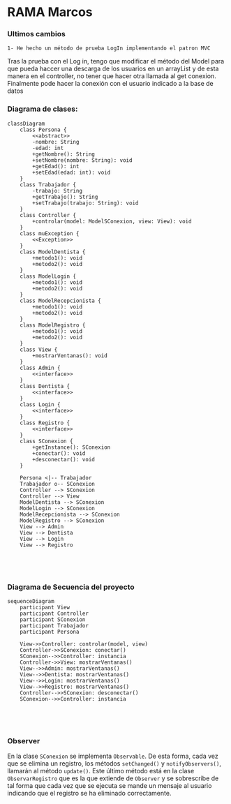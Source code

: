 # RAMA Marcos


###  Ultimos cambios


    1- He hecho un método de prueba LogIn implementando el patron MVC  
    
Tras la prueba con el Log in, tengo que modificar el método del Model para que pueda haccer una descarga de los usuarios en un arrayList
y de esta manera en el controller, no tener que hacer otra llamada al get conexion.
Finalmente pode hacer la conexión con el usuario indicado a la base de datos

### Diagrama de clases:


```mermaid
classDiagram
    class Persona {
        <<abstract>>
        -nombre: String
        -edad: int
        +getNombre(): String
        +setNombre(nombre: String): void
        +getEdad(): int
        +setEdad(edad: int): void
    }
    class Trabajador {
        -trabajo: String
        +getTrabajo(): String
        +setTrabajo(trabajo: String): void
    }
    class Controller {
        +controlar(model: ModelSConexion, view: View): void
    }
    class muException {
        <<Exception>>
    }
    class ModelDentista {
        +metodo1(): void
        +metodo2(): void
    }
    class ModelLogin {
        +metodo1(): void
        +metodo2(): void
    }
    class ModelRecepcionista {
        +metodo1(): void
        +metodo2(): void
    }
    class ModelRegistro {
        +metodo1(): void
        +metodo2(): void
    }
    class View {
        +mostrarVentanas(): void
    }
    class Admin {
        <<interface>>
    }
    class Dentista {
        <<interface>>
    }
    class Login {
        <<interface>>
    }
    class Registro {
        <<interface>>
    }
    class SConexion {
        +getInstance(): SConexion
        +conectar(): void
        +desconectar(): void
    }

    Persona <|-- Trabajador
    Trabajador o-- SConexion
    Controller --> SConexion
    Controller --> View
    ModelDentista --> SConexion
    ModelLogin --> SConexion
    ModelRecepcionista --> SConexion
    ModelRegistro --> SConexion
    View --> Admin
    View --> Dentista
    View --> Login
    View --> Registro





```

### Diagrama de Secuencia del proyecto


````mermaid
sequenceDiagram
    participant View
    participant Controller
    participant SConexion
    participant Trabajador
    participant Persona

    View->>Controller: controlar(model, view)
    Controller->>SConexion: conectar()
    SConexion-->>Controller: instancia
    Controller->>View: mostrarVentanas()
    View-->>Admin: mostrarVentanas()
    View-->>Dentista: mostrarVentanas()
    View-->>Login: mostrarVentanas()
    View-->>Registro: mostrarVentanas()
    Controller-->>SConexion: desconectar()
    SConexion-->>Controller: instancia





````

### Observer
En la clase `SConexion` se implementa
`Observable`. De esta forma, cada vez que se elimina un registro, los métodos 
`setChanged()` y `notifyObservers()`, llamarán al método `update()`. Este último 
método está en la clase `ObservarRegistro` que es la que extiende de `Observer` y se
sobrescribe de tal forma que cada vez que se ejecuta se mande un mensaje al usuario
indicando que el registro se ha eliminado correctamente. 

